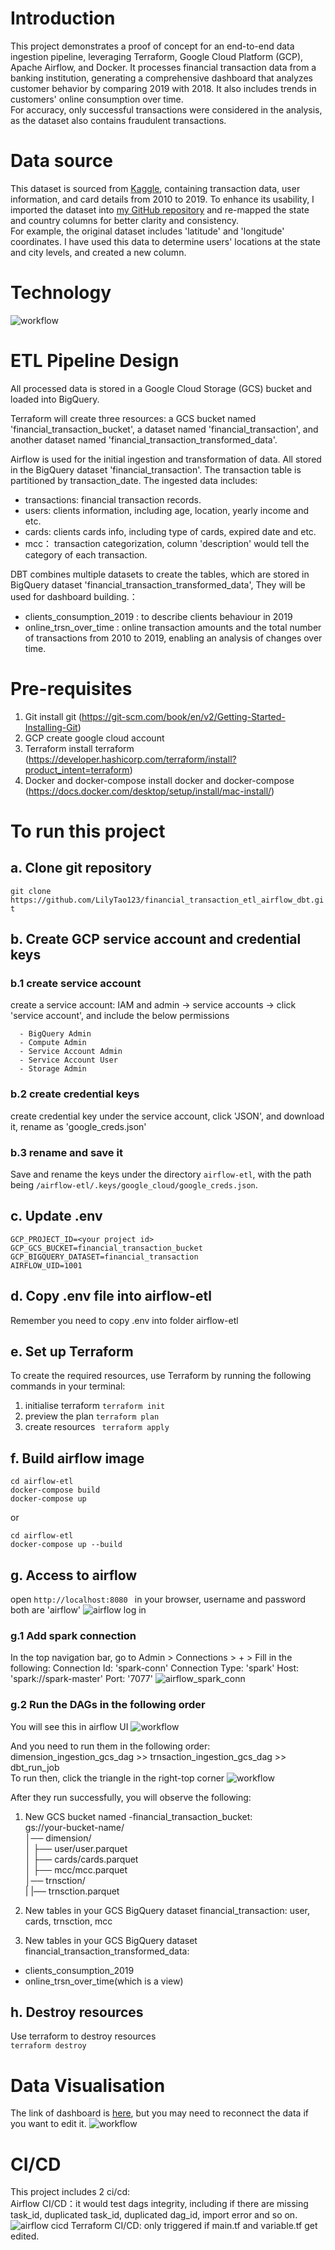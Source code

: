 # Introduction
This project demonstrates a proof of concept for an end-to-end data ingestion pipeline, leveraging Terraform, Google Cloud Platform (GCP), Apache Airflow, and Docker. It processes financial transaction data from a banking institution, generating a comprehensive dashboard that analyzes customer behavior by comparing 2019 with 2018. It also includes trends in customers' online consumption over time.  
For accuracy, only successful transactions were considered in the analysis, as the dataset also contains fraudulent transactions.

# Data source
This dataset is sourced from [Kaggle](https://www.kaggle.com/datasets/computingvictor/transactions-fraud-datasets/data), containing transaction data, user information, and card details from 2010 to 2019. To enhance its usability, I imported the dataset into [my GitHub repository](https://github.com/LilyTao123/financial-transaction-data/tags) and re-mapped the state and country columns for better clarity and consistency.  
For example, the original dataset includes 'latitude' and 'longitude' coordinates. I have used this data to determine users' locations at the state and city levels, and created a new column.

# Technology
![workflow](media/workflows.png)
# ETL Pipeline Design
All processed data is stored in a Google Cloud Storage (GCS) bucket and loaded into BigQuery.  

Terraform will create three resources: a GCS bucket named 'financial_transaction_bucket', a dataset named 'financial_transaction', and another dataset named 'financial_transaction_transformed_data'.  

Airflow is used for the initial ingestion and transformation of data. All stored in the BigQuery dataset 'financial_transaction'. The transaction table is partitioned by transaction_date. The ingested data includes:  
* transactions: financial transaction records.  
* users: clients information, including age, location, yearly income and etc.  
* cards: clients cards info, including type of cards, expired date and etc.  
* mcc： transaction categorization, column 'description' would tell the category of each transaction.  

DBT combines multiple datasets to create the tables, which are stored in BigQuery dataset 'financial_transaction_transformed_data', They will be used for dashboard building.：  
* clients_consumption_2019 : to describe clients behaviour in 2019  
* online_trsn_over_time : online transaction amounts and the total number of transactions from 2010 to 2019, enabling an analysis of changes over time.

# Pre-requisites
1. Git
   install git (https://git-scm.com/book/en/v2/Getting-Started-Installing-Git)
2. GCP
   create google cloud account
3. Terraform
   install terraform (https://developer.hashicorp.com/terraform/install?product_intent=terraform)
4. Docker and docker-compose
   install docker and docker-compose (https://docs.docker.com/desktop/setup/install/mac-install/)

# To run this project
## a. Clone git repository
``` git clone https://github.com/LilyTao123/financial_transaction_etl_airflow_dbt.git ```
## b. Create GCP service account and credential keys
### b.1 create service account
create a service account: IAM and admin -> service accounts -> click 'service account', and include the below permissions
```
  - BigQuery Admin
  - Compute Admin
  - Service Account Admin
  - Service Account User
  - Storage Admin
``` 
### b.2 create credential keys
create credential key under the service account, click 'JSON', and download it, rename as 'google_creds.json'

### b.3 rename and save it
Save and rename the keys under the directory ```airflow-etl```, with the path being ```/airflow-etl/.keys/google_cloud/google_creds.json```.

## c. Update .env
```  
GCP_PROJECT_ID=<your project id>
GCP_GCS_BUCKET=financial_transaction_bucket
GCP_BIGQUERY_DATASET=financial_transaction
AIRFLOW_UID=1001
```

## d. Copy .env file into airflow-etl
Remember you need to copy .env into folder airflow-etl

## e. Set up Terraform
To create the required resources, use Terraform by running the following commands in your terminal:

1. initialise terraform
   ``` terraform init ```
2. preview the plan
   ``` terraform plan ```
3. create resources
   ``` terraform apply```

## f. Build airflow image
``` 
cd airflow-etl
docker-compose build
docker-compose up
```
or 
```
cd airflow-etl
docker-compose up --build
```


## g. Access to airflow
open ```http://localhost:8080 ``` in your browser, username and password both are 'airflow'
![airflow log in](media/airflowlogin.png)
### g.1 Add spark connection
In the top navigation bar, go to Admin > Connections > + > Fill in the following: Connection Id: 'spark-conn' Connection Type: 'spark' Host: 'spark://spark-master' Port: '7077'
![airflow_spark_conn](media/spark.png)
### g.2 Run the DAGs in the following order
You will see this in airflow UI 
![workflow](media/airflow_dags.png)

And you need to run them in the following order: dimension_ingestion_gcs_dag >> trnsaction_ingestion_gcs_dag >> dbt_run_job  
To run then, click the triangle in the right-top corner
![workflow](media/run_dag.png)

After they run successfully, you will observe the following:
1. New GCS bucket named <your-project-id>-financial_transaction_bucket:  
gs://your-bucket-name/    
│── dimension/    
│   ├── user/user.parquet   
│   ├── cards/cards.parquet  
│   ├── mcc/mcc.parquet    
│── trnsction/  
|   |── trnsction.parquet  


3. New tables in your GCS BigQuery dataset financial_transaction:
  user, cards, trnsction, mcc  
4. New tables in your GCS BigQuery dataset financial_transaction_transformed_data:
  * clients_consumption_2019
  * online_trsn_over_time(which is a view)  
## h. Destroy resources
Use terraform to destroy resources  
``` terraform destroy ```

# Data Visualisation
The link of dashboard is [here](https://lookerstudio.google.com/reporting/5f3042d3-6fa7-48b8-9a3f-a99e3b35a3d7/page/4fgEF/edit), but you may need to reconnect the data if you want to edit it.
![workflow](media/dashboard.png)

# CI/CD
This project includes 2 ci/cd:  
Airflow CI/CD：it would test dags integrity, including if there are missing task_id, duplicated task_id, duplicated dag_id, import error and so on.
![airflow cicd](media/airflowcicd.png)
Terraform CI/CD: only triggered if main.tf and variable.tf get edited.

